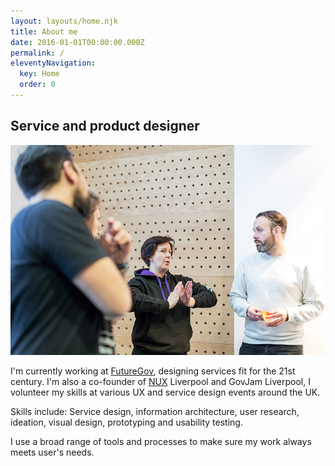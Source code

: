 ```yaml
---
layout: layouts/home.njk
title: About me
date: 2016-01-01T00:00:00.000Z
permalink: /
eleventyNavigation:
  key: Home
  order: 0
---
```

## **Service and product designer**

![](/static/img/joebramweb.jpg)

I'm currently working at [FutureGov](http://www.wearefuturegov.com/), designing services fit for the 21st century. I'm also a co-founder of [NUX](https://nuxuk.org/) Liverpool and GovJam Liverpool, I volunteer my skills at various UX and service design events around the UK.

Skills include: Service design, information architecture, user research, ideation, visual design, prototyping and usability testing.

I use a broad range of tools and processes to make sure my work always meets user's needs.